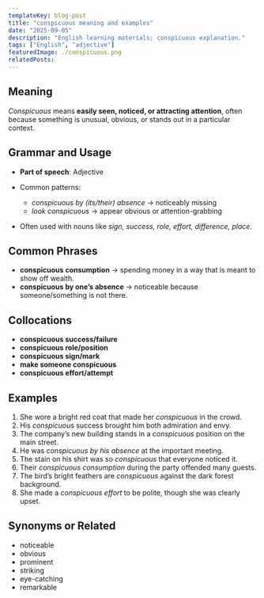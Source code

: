 ```yaml
---
templateKey: blog-post
title: "conspicuous meaning and examples"
date: "2025-09-05"
description: "English learning materials; conspicuous explanation."
tags: ["English", "adjective"]
featuredImage: ./conspicuous.png
relatedPosts:
---
```


## Meaning

_Conspicuous_ means **easily seen, noticed, or attracting attention**, often because something is unusual, obvious, or stands out in a particular context.

## Grammar and Usage

- **Part of speech**: Adjective
- Common patterns:

  - _conspicuous by (its/their) absence_ → noticeably missing
  - _look conspicuous_ → appear obvious or attention-grabbing

- Often used with nouns like _sign, success, role, effort, difference, place_.

## Common Phrases

- **conspicuous consumption** → spending money in a way that is meant to show off wealth.
- **conspicuous by one’s absence** → noticeable because someone/something is not there.

## Collocations

- **conspicuous success/failure**
- **conspicuous role/position**
- **conspicuous sign/mark**
- **make someone conspicuous**
- **conspicuous effort/attempt**

## Examples

1. She wore a bright red coat that made her _conspicuous_ in the crowd.
2. His _conspicuous_ success brought him both admiration and envy.
3. The company’s new building stands in a _conspicuous_ position on the main street.
4. He was _conspicuous by his absence_ at the important meeting.
5. The stain on his shirt was so _conspicuous_ that everyone noticed it.
6. Their _conspicuous consumption_ during the party offended many guests.
7. The bird’s bright feathers are _conspicuous_ against the dark forest background.
8. She made a _conspicuous effort_ to be polite, though she was clearly upset.

## Synonyms or Related

- noticeable
- obvious
- prominent
- striking
- eye-catching
- remarkable
